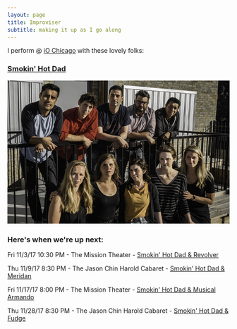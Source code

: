 ```yaml
---
layout: page
title: Improviser
subtitle: making it up as I go along
---
```


I perform @ [iO Chicago](http://www.ioimprov.com/)  with these lovely folks:

### [Smokin' Hot Dad](https://www.ioimprov.com/shows/smokin-hot-dad/)

![SHD](/img/shd.jpg)

### Here's when we're up next:

Fri 11/3/17 10:30 PM - The Mission Theater - [Smokin' Hot Dad & Revolver](https://www.ioimprov.com/search/?q=smokin-hot-dad)

Thu 11/9/17 8:30 PM - The Jason Chin Harold Cabaret - [Smokin' Hot Dad &  Meridan](https://www.ioimprov.com/search/?q=smokin-hot-dad)

Fri 11/17/17 8:00 PM - The Mission Theater - [Smokin' Hot Dad &  Musical Armando ](https://www.ioimprov.com/search/?q=smokin-hot-dad)

Thu 11/28/17 8:30 PM - The Jason Chin Harold Cabaret - [Smokin' Hot Dad &  Fudge](https://www.ioimprov.com/search/?q=smokin-hot-dad) 



